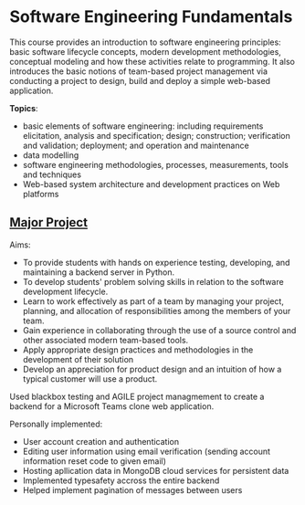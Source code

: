 # Software Engineering Fundamentals

This course provides an introduction to software engineering principles: basic software lifecycle concepts, modern development methodologies, conceptual modeling and how these activities relate to programming. It also introduces the basic notions of team-based project management via conducting a project to design, build and deploy a simple web-based application.

**Topics**:

- basic elements of software engineering: including requirements elicitation, analysis and specification; design; construction; verification and validation; deployment; and operation and maintenance
- data modelling
- software engineering methodologies, processes, measurements, tools and techniques
- Web-based system architecture and development practices on Web platforms

## [Major Project](./project-backend/README.md)

Aims:

- To provide students with hands on experience testing, developing, and maintaining a backend server in Python.
- To develop students' problem solving skills in relation to the software development lifecycle.
- Learn to work effectively as part of a team by managing your project, planning, and allocation of responsibilities among the members of your team.
- Gain experience in collaborating through the use of a source control and other associated modern team-based tools.
- Apply appropriate design practices and methodologies in the development of their solution
- Develop an appreciation for product design and an intuition of how a typical customer will use a product.

Used blackbox testing and AGILE project managmement to create a backend for a Microsoft Teams clone web application.

Personally implemented:

- User account creation and authentication
- Editing user information using email verification (sending account information reset code to given email)
- Hosting apllication data in MongoDB cloud services for persistent data
- Implemented typesafety accross the entire backend
- Helped implement pagination of messages between users
